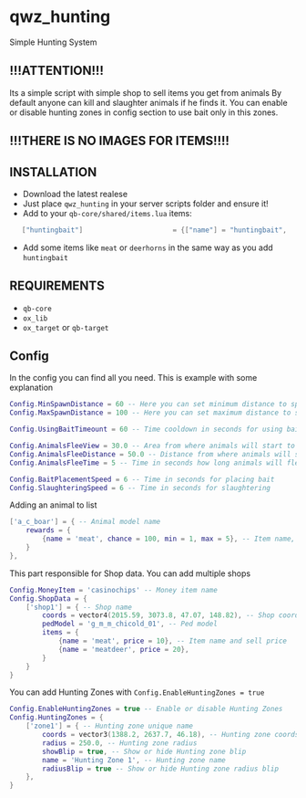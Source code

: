 # qwz_hunting
Simple Hunting System

## !!!ATTENTION!!!

Its a simple script with simple shop to sell items you get from animals
By default anyone can kill and slaughter animals if he finds it.
You can enable or disable hunting zones in config section to use bait only in this zones.

##  !!!THERE IS NO IMAGES FOR ITEMS!!!!

## INSTALLATION
 - Download the latest realese
 - Just place `qwz_hunting` in your server scripts folder and ensure it!
 - Add to your `qb-core/shared/items.lua` items:
 ```lua
 	["huntingbait"] 		 			 = {["name"] = "huntingbait",       	    	["label"] = "Hunt Bait",	 ["weight"] = 150, 		["type"] = "item", 		["image"] = "huntingbait.png", 			["unique"] = false, 	["useable"] = true, 	["shouldClose"] = true,   ["combinable"] = nil,   ["description"] = "Hunting Bait"},
 ```
 - Add some items like `meat` or `deerhorns` in the same way as you add `huntingbait`

## REQUIREMENTS
 - `qb-core`
 - `ox_lib`
 - `ox_target` or `qb-target`

## Config

In the config you can find all you need. This is example with some explanation

```lua
Config.MinSpawnDistance = 60 -- Here you can set minimum distance to spawn an animal
Config.MaxSpawnDistance = 100 -- Here you can set maximum distance to spawn an animal

Config.UsingBaitTimeount = 60 -- Time cooldown in seconds for using bait

Config.AnimalsFleeView = 30.0 -- Area from where animals will start to flee
Config.AnimalsFleeDistance = 50.0 -- Distance from where animals will start to flee
Config.AnimalsFleeTime = 5 -- Time in seconds how long animals will fleeing

Config.BaitPlacementSpeed = 6 -- Time in seconds for placing bait
Config.SlaughteringSpeed = 6 -- Time in seconds for slaughtering
```

Adding an animal to list

```lua
['a_c_boar'] = { -- Animal model name
    rewards = {
        {name = 'meat', chance = 100, min = 1, max = 5}, -- Item name, chance to get, min and max amount
    }
},
```

This part responsible for Shop data. You can add multiple shops

```lua
Config.MoneyItem = 'casinochips' -- Money item name
Config.ShopData = {
    ['shop1'] = { -- Shop name
        coords = vector4(2015.59, 3073.8, 47.07, 148.82), -- Shop coords
        pedModel = 'g_m_m_chicold_01', -- Ped model
        items = {
            {name = 'meat', price = 10}, -- Item name and sell price
            {name = 'meatdeer', price = 20},
        }
    }
}
```

You can add Hunting Zones with `Config.EnableHuntingZones = true`

```lua
Config.EnableHuntingZones = true -- Enable or disable Hunting Zones
Config.HuntingZones = {
    ['zone1'] = { -- Hunting zone unique name
        coords = vector3(1388.2, 2637.7, 46.18), -- Hunting zone coords
        radius = 250.0, -- Hunting zone radius
        showBlip = true, -- Show or hide Hunting zone blip
        name = 'Hunting Zone 1', -- Hunting zone name
        radiusBlip = true -- Show or hide Hunting zone radius blip
    },
}
```
